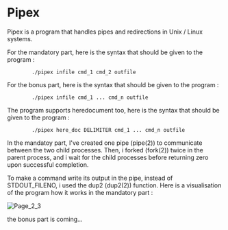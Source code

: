 # Pipex
Pipex is a program that handles pipes and redirections in Unix / Linux systems.

For the mandatory part, here is the syntax that should be given to the program : 
            
            ./pipex infile cmd_1 cmd_2 outfile
For the bonus part, here is the syntax that should be given to the program : 
            
            ./pipex infile cmd_1 ... cmd_n outfile
The program supports heredocument too, here is the syntax that should be given to the program :

            ./pipex here_doc DELIMITER cmd_1 ... cmd_n outfile         
In the mandatoy part, I've created one pipe (pipe(2)) to communicate between the two child processes. Then, i forked (fork(2)) twice in the parent process, and i wait for the child processes before returning zero upon successful completion. 


To make a command write its output in the pipe, instead of STDOUT_FILENO, i used the dup2 (dup2(2)) function. 
Here is a visualisation of the program how it works in the mandatory part :

![Page_2_3](https://user-images.githubusercontent.com/115739322/226490616-32166bc2-e2c7-4d64-a587-e4fed3b45c85.png)

the bonus part is coming...
